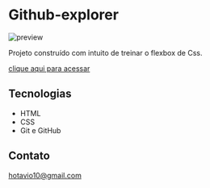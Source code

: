 # Github-explorer
 

![preview](./github/preview.png)




Projeto construído com intuito de treinar o flexbox de Css.

[clique aqui para acessar](https://hotavio10.github.io/Project-Github-explorer/)

## Tecnologias

- HTML
- CSS
- Git e GitHub

## Contato

hotavio10@gmail.com
